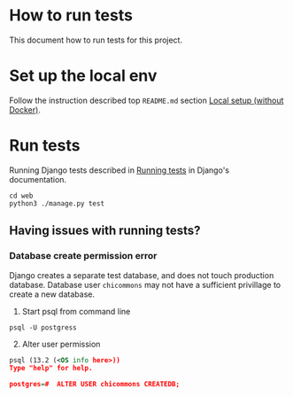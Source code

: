 # How to run tests
This document how to run tests for this project.

# Set up the local env
Follow the instruction described top `README.md` section [Local setup (without Docker)](https://github.com/miekof/maps#local-setup-without-docker).

# Run tests
Running Django tests described in [Running tests](https://docs.djangoproject.com/en/3.1/topics/testing/overview/#running-tests) in Django's documentation.
```buildoutcfg
cd web
python3 ./manage.py test
```
## Having issues with running tests?
### Database create permission error
Django creates a separate test database, and does not touch production database. Database user `chicommons` may not have 
a sufficient privillage to create a new database. 

1. Start psql from command line
```buildoutcfg
psql -U postgress
```
2. Alter user permission
```xml
psql (13.2 (<OS info here>))
Type "help" for help.

postgres=#  ALTER USER chicommons CREATEDB;
```
